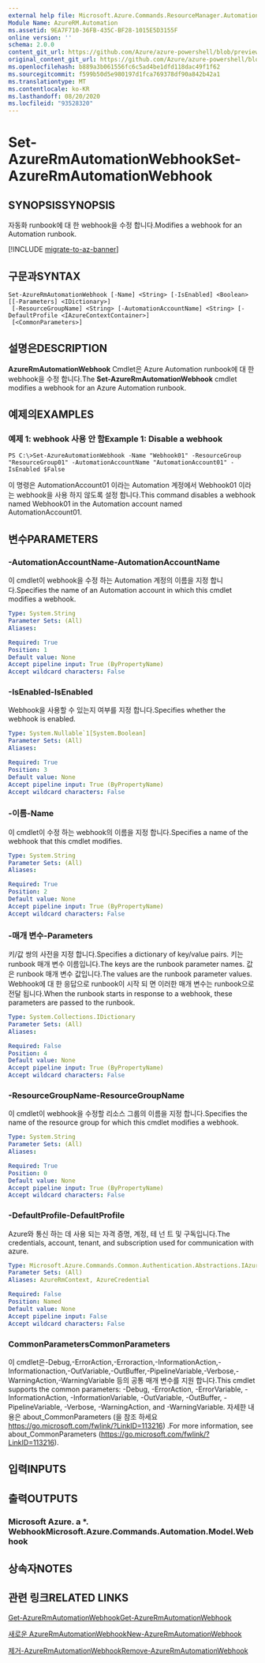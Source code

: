 ```yaml
---
external help file: Microsoft.Azure.Commands.ResourceManager.Automation.dll-Help.xml
Module Name: AzureRM.Automation
ms.assetid: 9EA7F710-36FB-435C-BF28-1015E5D3155F
online version: ''
schema: 2.0.0
content_git_url: https://github.com/Azure/azure-powershell/blob/preview/src/ResourceManager/Automation/Commands.Automation/help/Set-AzureRMAutomationWebhook.md
original_content_git_url: https://github.com/Azure/azure-powershell/blob/preview/src/ResourceManager/Automation/Commands.Automation/help/Set-AzureRMAutomationWebhook.md
ms.openlocfilehash: b889a3b061556fc6c5ad4be1dfd118dac49f1f62
ms.sourcegitcommit: f599b50d5e980197d1fca769378df90a842b42a1
ms.translationtype: MT
ms.contentlocale: ko-KR
ms.lasthandoff: 08/20/2020
ms.locfileid: "93528320"
---
```

# <span data-ttu-id="fe317-101">Set-AzureRmAutomationWebhook</span><span class="sxs-lookup"><span data-stu-id="fe317-101">Set-AzureRmAutomationWebhook</span></span>

## <span data-ttu-id="fe317-102">SYNOPSIS</span><span class="sxs-lookup"><span data-stu-id="fe317-102">SYNOPSIS</span></span>
<span data-ttu-id="fe317-103">자동화 runbook에 대 한 webhook을 수정 합니다.</span><span class="sxs-lookup"><span data-stu-id="fe317-103">Modifies a webhook for an Automation runbook.</span></span>

[!INCLUDE [migrate-to-az-banner](../../includes/migrate-to-az-banner.md)]

## <span data-ttu-id="fe317-104">구문과</span><span class="sxs-lookup"><span data-stu-id="fe317-104">SYNTAX</span></span>

```
Set-AzureRmAutomationWebhook [-Name] <String> [-IsEnabled] <Boolean> [[-Parameters] <IDictionary>]
 [-ResourceGroupName] <String> [-AutomationAccountName] <String> [-DefaultProfile <IAzureContextContainer>]
 [<CommonParameters>]
```

## <span data-ttu-id="fe317-105">설명은</span><span class="sxs-lookup"><span data-stu-id="fe317-105">DESCRIPTION</span></span>
<span data-ttu-id="fe317-106">**AzureRmAutomationWebhook** Cmdlet은 Azure Automation runbook에 대 한 webhook을 수정 합니다.</span><span class="sxs-lookup"><span data-stu-id="fe317-106">The **Set-AzureRmAutomationWebhook** cmdlet modifies a webhook for an Azure Automation runbook.</span></span>

## <span data-ttu-id="fe317-107">예제의</span><span class="sxs-lookup"><span data-stu-id="fe317-107">EXAMPLES</span></span>

### <span data-ttu-id="fe317-108">예제 1: webhook 사용 안 함</span><span class="sxs-lookup"><span data-stu-id="fe317-108">Example 1: Disable a webhook</span></span>
```
PS C:\>Set-AzureAutomationWebhook -Name "Webhook01" -ResourceGroup "ResourceGroup01" -AutomationAccountName "AutomationAccount01" -IsEnabled $False
```

<span data-ttu-id="fe317-109">이 명령은 AutomationAccount01 이라는 Automation 계정에서 Webhook01 이라는 webhook을 사용 하지 않도록 설정 합니다.</span><span class="sxs-lookup"><span data-stu-id="fe317-109">This command disables a webhook named Webhook01 in the Automation account named AutomationAccount01.</span></span>

## <span data-ttu-id="fe317-110">변수</span><span class="sxs-lookup"><span data-stu-id="fe317-110">PARAMETERS</span></span>

### <span data-ttu-id="fe317-111">-AutomationAccountName</span><span class="sxs-lookup"><span data-stu-id="fe317-111">-AutomationAccountName</span></span>
<span data-ttu-id="fe317-112">이 cmdlet이 webhook을 수정 하는 Automation 계정의 이름을 지정 합니다.</span><span class="sxs-lookup"><span data-stu-id="fe317-112">Specifies the name of an Automation account in which this cmdlet modifies a webhook.</span></span>

```yaml
Type: System.String
Parameter Sets: (All)
Aliases: 

Required: True
Position: 1
Default value: None
Accept pipeline input: True (ByPropertyName)
Accept wildcard characters: False
```

### <span data-ttu-id="fe317-113">-IsEnabled</span><span class="sxs-lookup"><span data-stu-id="fe317-113">-IsEnabled</span></span>
<span data-ttu-id="fe317-114">Webhook을 사용할 수 있는지 여부를 지정 합니다.</span><span class="sxs-lookup"><span data-stu-id="fe317-114">Specifies whether the webhook is enabled.</span></span>

```yaml
Type: System.Nullable`1[System.Boolean]
Parameter Sets: (All)
Aliases: 

Required: True
Position: 3
Default value: None
Accept pipeline input: True (ByPropertyName)
Accept wildcard characters: False
```

### <span data-ttu-id="fe317-115">-이름</span><span class="sxs-lookup"><span data-stu-id="fe317-115">-Name</span></span>
<span data-ttu-id="fe317-116">이 cmdlet이 수정 하는 webhook의 이름을 지정 합니다.</span><span class="sxs-lookup"><span data-stu-id="fe317-116">Specifies a name of the webhook that this cmdlet modifies.</span></span>

```yaml
Type: System.String
Parameter Sets: (All)
Aliases: 

Required: True
Position: 2
Default value: None
Accept pipeline input: True (ByPropertyName)
Accept wildcard characters: False
```

### <span data-ttu-id="fe317-117">-매개 변수</span><span class="sxs-lookup"><span data-stu-id="fe317-117">-Parameters</span></span>
<span data-ttu-id="fe317-118">키/값 쌍의 사전을 지정 합니다.</span><span class="sxs-lookup"><span data-stu-id="fe317-118">Specifies a dictionary of key/value pairs.</span></span>
<span data-ttu-id="fe317-119">키는 runbook 매개 변수 이름입니다.</span><span class="sxs-lookup"><span data-stu-id="fe317-119">The keys are the runbook parameter names.</span></span>
<span data-ttu-id="fe317-120">값은 runbook 매개 변수 값입니다.</span><span class="sxs-lookup"><span data-stu-id="fe317-120">The values are the runbook parameter values.</span></span>
<span data-ttu-id="fe317-121">Webhook에 대 한 응답으로 runbook이 시작 되 면 이러한 매개 변수는 runbook으로 전달 됩니다.</span><span class="sxs-lookup"><span data-stu-id="fe317-121">When the runbook starts in response to a webhook, these parameters are passed to the runbook.</span></span>

```yaml
Type: System.Collections.IDictionary
Parameter Sets: (All)
Aliases: 

Required: False
Position: 4
Default value: None
Accept pipeline input: True (ByPropertyName)
Accept wildcard characters: False
```

### <span data-ttu-id="fe317-122">-ResourceGroupName</span><span class="sxs-lookup"><span data-stu-id="fe317-122">-ResourceGroupName</span></span>
<span data-ttu-id="fe317-123">이 cmdlet이 webhook을 수정할 리소스 그룹의 이름을 지정 합니다.</span><span class="sxs-lookup"><span data-stu-id="fe317-123">Specifies the name of the resource group for which this cmdlet modifies a webhook.</span></span>

```yaml
Type: System.String
Parameter Sets: (All)
Aliases: 

Required: True
Position: 0
Default value: None
Accept pipeline input: True (ByPropertyName)
Accept wildcard characters: False
```

### <span data-ttu-id="fe317-124">-DefaultProfile</span><span class="sxs-lookup"><span data-stu-id="fe317-124">-DefaultProfile</span></span>
<span data-ttu-id="fe317-125">Azure와 통신 하는 데 사용 되는 자격 증명, 계정, 테 넌 트 및 구독입니다.</span><span class="sxs-lookup"><span data-stu-id="fe317-125">The credentials, account, tenant, and subscription used for communication with azure.</span></span>

```yaml
Type: Microsoft.Azure.Commands.Common.Authentication.Abstractions.IAzureContextContainer
Parameter Sets: (All)
Aliases: AzureRmContext, AzureCredential

Required: False
Position: Named
Default value: None
Accept pipeline input: False
Accept wildcard characters: False
```

### <span data-ttu-id="fe317-126">CommonParameters</span><span class="sxs-lookup"><span data-stu-id="fe317-126">CommonParameters</span></span>
<span data-ttu-id="fe317-127">이 cmdlet은-Debug,-ErrorAction,-Erroraction,-InformationAction,-Informationaction,-OutVariable,-OutBuffer,-PipelineVariable,-Verbose,-WarningAction,-WarningVariable 등의 공통 매개 변수를 지원 합니다.</span><span class="sxs-lookup"><span data-stu-id="fe317-127">This cmdlet supports the common parameters: -Debug, -ErrorAction, -ErrorVariable, -InformationAction, -InformationVariable, -OutVariable, -OutBuffer, -PipelineVariable, -Verbose, -WarningAction, and -WarningVariable.</span></span> <span data-ttu-id="fe317-128">자세한 내용은 about_CommonParameters (을 참조 하세요 https://go.microsoft.com/fwlink/?LinkID=113216) .</span><span class="sxs-lookup"><span data-stu-id="fe317-128">For more information, see about_CommonParameters (https://go.microsoft.com/fwlink/?LinkID=113216).</span></span>

## <span data-ttu-id="fe317-129">입력</span><span class="sxs-lookup"><span data-stu-id="fe317-129">INPUTS</span></span>

## <span data-ttu-id="fe317-130">출력</span><span class="sxs-lookup"><span data-stu-id="fe317-130">OUTPUTS</span></span>

### <span data-ttu-id="fe317-131">Microsoft Azure. a \*. Webhook</span><span class="sxs-lookup"><span data-stu-id="fe317-131">Microsoft.Azure.Commands.Automation.Model.Webhook</span></span>

## <span data-ttu-id="fe317-132">상속자</span><span class="sxs-lookup"><span data-stu-id="fe317-132">NOTES</span></span>

## <span data-ttu-id="fe317-133">관련 링크</span><span class="sxs-lookup"><span data-stu-id="fe317-133">RELATED LINKS</span></span>

[<span data-ttu-id="fe317-134">Get-AzureRmAutomationWebhook</span><span class="sxs-lookup"><span data-stu-id="fe317-134">Get-AzureRmAutomationWebhook</span></span>](./Get-AzureRMAutomationWebhook.md)

[<span data-ttu-id="fe317-135">새로운 AzureRmAutomationWebhook</span><span class="sxs-lookup"><span data-stu-id="fe317-135">New-AzureRmAutomationWebhook</span></span>](./New-AzureRMAutomationWebhook.md)

[<span data-ttu-id="fe317-136">제거-AzureRmAutomationWebhook</span><span class="sxs-lookup"><span data-stu-id="fe317-136">Remove-AzureRmAutomationWebhook</span></span>](./Remove-AzureRMAutomationWebhook.md)


